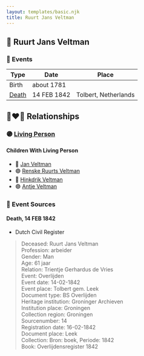 ```yaml
---
layout: templates/basic.njk
title: Ruurt Jans Veltman
---
```

## 🔵 Ruurt Jans Veltman

### 📆 Events

Type | Date | Place
------ | ------ | ------
Birth | about 1781 |
[Death](#event-1) | 14 FEB 1842 | Tolbert, Netherlands

## 👩‍❤️‍👨 Relationships

### 🟣 [Living Person](/people/5/5258118)

#### Children With Living Person
* 🔵 [Jan Veltman](/people/3/37166632)
* 🟣 [Renske Ruurts Veltman](/people/6/61029791)
* 🔵 [Hinkdrik Veltman](/people/9/99600244)
* 🟣 [Antje Veltman](/people/9/90951593)
### 📰 Event Sources

#### <a id="event-1"></a> Death, 14 FEB 1842
* Dutch Civil Register
>   
  > Deceased: Ruurt Jans Veltman  
  > Profession: arbeider  
  > Gender: Man  
  > Age: 61 jaar  
  > Relation: Trientje Gerhardus de Vries  
  > Event: Overlijden  
  > Event date: 14-02-1842  
  > Event place: Tolbert gem. Leek  
  > Document type: BS Overlijden  
  > Heritage institution: Groninger Archieven  
  > Institution place: Groningen  
  > Collection region: Groningen  
  > Sourcenumber: 14  
  > Registration date: 16-02-1842  
  > Document place: Leek  
  > Collection: Bron: boek, Periode: 1842  
  > Book: Overlijdensregister 1842  
  >